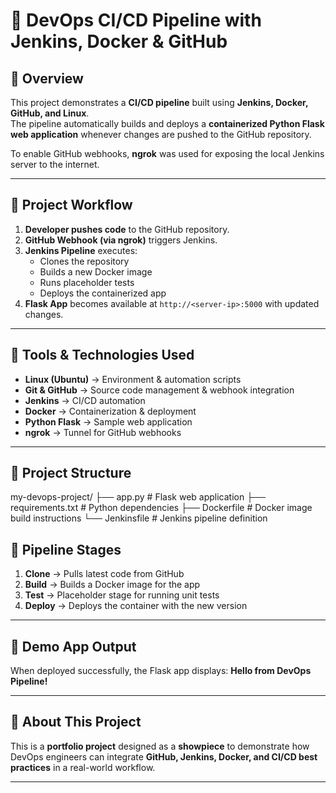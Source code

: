 # 🚀 DevOps CI/CD Pipeline with Jenkins, Docker & GitHub

## 📌 Overview
This project demonstrates a **CI/CD pipeline** built using **Jenkins, Docker, GitHub, and Linux**.  
The pipeline automatically builds and deploys a **containerized Python Flask web application** whenever changes are pushed to the GitHub repository.  

To enable GitHub webhooks, **ngrok** was used for exposing the local Jenkins server to the internet.

---

## 🔹 Project Workflow
1. **Developer pushes code** to the GitHub repository.  
2. **GitHub Webhook (via ngrok)** triggers Jenkins.  
3. **Jenkins Pipeline** executes:  
   - Clones the repository  
   - Builds a new Docker image  
   - Runs placeholder tests  
   - Deploys the containerized app  
4. **Flask App** becomes available at `http://<server-ip>:5000` with updated changes.

---

## 🔹 Tools & Technologies Used
- **Linux (Ubuntu)** → Environment & automation scripts  
- **Git & GitHub** → Source code management & webhook integration  
- **Jenkins** → CI/CD automation  
- **Docker** → Containerization & deployment  
- **Python Flask** → Sample web application  
- **ngrok** → Tunnel for GitHub webhooks  

---

## 🔹 Project Structure

my-devops-project/
├── app.py # Flask web application
├── requirements.txt # Python dependencies
├── Dockerfile # Docker image build instructions
└── Jenkinsfile # Jenkins pipeline definition


## 🔹 Pipeline Stages
1. **Clone** → Pulls latest code from GitHub  
2. **Build** → Builds a Docker image for the app  
3. **Test** → Placeholder stage for running unit tests  
4. **Deploy** → Deploys the container with the new version  

---

## 🔹 Demo App Output
When deployed successfully, the Flask app displays:
**Hello from DevOps Pipeline!**


---

## 📢 About This Project
This is a **portfolio project** designed as a **showpiece** to demonstrate how DevOps engineers can integrate **GitHub, Jenkins, Docker, and CI/CD best practices** in a real-world workflow.  

---
